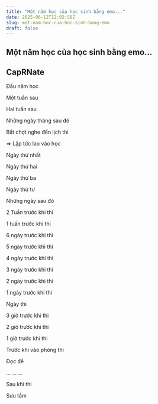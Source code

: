 ```yaml
---
title: "Một năm học của học sinh bằng emo..."
date: 2025-06-12T12:02:58Z
slug: mot-nam-hoc-cua-hoc-sinh-bang-emo
draft: false
---
```


## Một năm học của học sinh bằng emo...

## CapRNate

Đầu năm học

 
Một tuần sau

 
Hai tuần sau

 
Những ngày tháng sau đó

 
Bất chợt nghe đến lịch thi

 
=> Lập tức lao vào học

 
Ngày thứ nhất

 
Ngày thứ hai

 
Ngày thứ ba

 
Ngày thứ tư

 
Những ngày sau đó

 
2 Tuần trước khi thi

 
1 tuần trước khi thi

 
6 ngày trước khi thi

 
5 ngày trước khi thi

 
4 ngày trước khi thi

 
3 ngày trước khi thi

 
2 ngày trước khi thi

 
1 ngày trước khi thi

 
Ngày thi

 
3 giờ trước khi thi

 
2 giờ trước khi thi

 
1 giờ trước khi thi

 
Trước khi vào phòng thi

 
Đọc đề

 
...
...
...
 
Sau khi thi

 
Sưu tầm